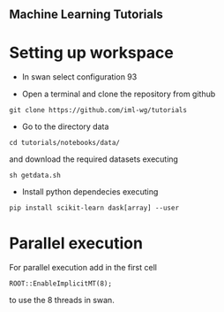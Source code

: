## Machine Learning Tutorials

# Setting up workspace
* In swan select configuration 93

* Open a terminal and clone the repository from github
```
git clone https://github.com/iml-wg/tutorials
```

* Go to the directory data
```
cd tutorials/notebooks/data/
```
and download the required datasets executing
```
sh getdata.sh
```

* Install python dependecies executing
```
pip install scikit-learn dask[array] --user
```

# Parallel execution 

For parallel execution add in the first cell
```
ROOT::EnableImplicitMT(8);
```
to use the 8 threads in swan.


